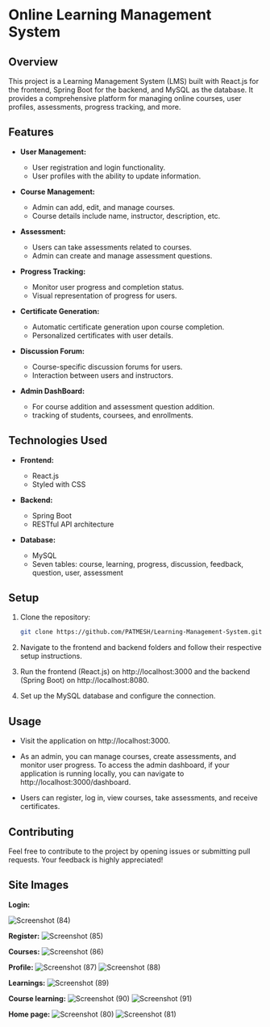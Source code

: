 # Online Learning Management System

## Overview

This project is a Learning Management System (LMS) built with React.js for the frontend, Spring Boot for the backend, and MySQL as the database. It provides a comprehensive platform for managing online courses, user profiles, assessments, progress tracking, and more.

## Features

- **User Management:**
  - User registration and login functionality.
  - User profiles with the ability to update information.

- **Course Management:**
  - Admin can add, edit, and manage courses.
  - Course details include name, instructor, description, etc.
  
- **Assessment:**
  - Users can take assessments related to courses.
  - Admin can create and manage assessment questions.

- **Progress Tracking:**
  - Monitor user progress and completion status.
  - Visual representation of progress for users.

- **Certificate Generation:**
  - Automatic certificate generation upon course completion.
  - Personalized certificates with user details.

- **Discussion Forum:**
  - Course-specific discussion forums for users.
  - Interaction between users and instructors.

- **Admin DashBoard:**
  - For course addition and assessment question addition.
  - tracking of students, coursees, and enrollments. 

## Technologies Used

- **Frontend:**
  - React.js
  - Styled with CSS

- **Backend:**
  - Spring Boot
  - RESTful API architecture

- **Database:**
  - MySQL
  - Seven tables: course, learning, progress, discussion, feedback, question, user, assessment

## Setup

1. Clone the repository:

    ```bash
    git clone https://github.com/PATMESH/Learning-Management-System.git
    ```

2. Navigate to the frontend and backend folders and follow their respective setup instructions.

3. Run the frontend (React.js) on http://localhost:3000 and the backend (Spring Boot) on http://localhost:8080.

4. Set up the MySQL database and configure the connection.

## Usage

- Visit the application on http://localhost:3000.

- As an admin, you can manage courses, create assessments, and monitor user progress. To access the admin dashboard, if your application is running locally, you can navigate to http://localhost:3000/dashboard.

- Users can register, log in, view courses, take assessments, and receive certificates.

## Contributing

Feel free to contribute to the project by opening issues or submitting pull requests. Your feedback is highly appreciated!


## Site Images
**Login:**

![Screenshot (84)](https://github.com/PATMESH/Learning-Management-System/assets/101879714/5287bb3e-32b3-4d07-b430-30d9f0f8c511)



**Register:**
![Screenshot (85)](https://github.com/PATMESH/Learning-Management-System/assets/101879714/7af66295-bac6-4af2-a415-d666ffc9fb00)



**Courses:**
![Screenshot (86)](https://github.com/PATMESH/Learning-Management-System/assets/101879714/b466f521-29f6-4af3-a8dc-2449708b60c0)



**Profile:**
![Screenshot (87)](https://github.com/PATMESH/Learning-Management-System/assets/101879714/707d3fa8-0462-4048-a740-c3f3e225c504)
![Screenshot (88)](https://github.com/PATMESH/Learning-Management-System/assets/101879714/0d4b22fe-01b0-4176-b03f-8ba780eb0589)



**Learnings:**
![Screenshot (89)](https://github.com/PATMESH/Learning-Management-System/assets/101879714/7179e9bd-648d-4534-8495-6403a07e9482)



**Course learning:**
![Screenshot (90)](https://github.com/PATMESH/Learning-Management-System/assets/101879714/c79f58d5-d5e0-4899-85cc-fe126fdc09c5)
![Screenshot (91)](https://github.com/PATMESH/Learning-Management-System/assets/101879714/79641a32-f261-433c-a183-7f262a121c9b)






**Home page:**
![Screenshot (80)](https://github.com/PATMESH/Learning-Management-System/assets/101879714/8d67282c-0043-4ed6-ae9d-956489b27e55)
![Screenshot (81)](https://github.com/PATMESH/Learning-Management-System/assets/101879714/956f27e9-3552-4411-8ff5-d2cdc640c240)

